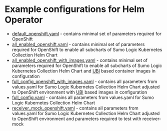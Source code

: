# Example configurations for Helm Operator

- [default_openshift.yaml](default_openshift.yaml) - contains minimal set of parameters required for OpenShift
- [all_enabled_openshift.yaml](all_enabled_openshift.yaml) - contains minimal set of parameters required for OpenShift
to enable all subcharts of Sumo Logic Kubernetes Collection Helm Chart
- [all_enabled_openshift_with_images.yaml](all_enabled_openshift_with_images.yaml) - contains minimal set of parameters required for OpenShift
to enable all subcharts of Sumo Logic Kubernetes Collection Helm Chart and [UBI](https://developers.redhat.com/products/rhel/ubi) based container images in configuration
- [full_config_openshift_with_images.yaml](full_config_openshift_with_images.yaml) - contains all parameters from values.yaml for Sumo Logic Kubernetes Collection Helm Chart adjusted to OpenShift environment with [UBI](https://developers.redhat.com/products/rhel/ubi) based images in configuration
- [full_config.yaml](full_config.yaml) - contains all parameters from values.yaml for Sumo Logic Kubernetes Collection Helm Chart
- [receiver_mock_openshift.yaml](receiver_mock_openshift.yaml) - contains all parameters from values.yaml for Sumo Logic Kubernetes Collection Helm Chart adjusted to OpenShift environment and parameters required to test with receiver-mock
